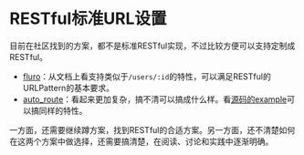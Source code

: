 # RESTful标准URL设置

目前在社区找到的方案，都不是标准RESTful实现，不过比较方便可以支持定制成RESTful。

- [fluro](https://pub.dev/packages/fluro)：从文档上看支持类似于`/users/:id`的特性，可以满足RESTful的URLPattern的基本要求。
- [auto_route](https://pub.dev/packages/auto_route)：看起来更加复杂，搞不清可以搞成什么样。看[源码的example](https://github.com/Milad-Akarie/auto_route_library/blob/master/auto_route/example/lib/web/router/web_router.dart)可以搞同样的特性。

一方面，还需要继续蹲方案，找到RESTful的合适方案。另一方面，还不清楚如何在这两个方案中做选择，还需要搞清楚，在阅读、讨论和实践中逐渐明确。